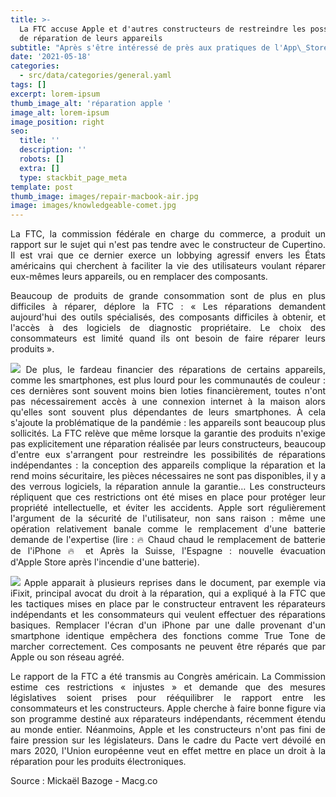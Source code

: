 ```yaml
---
title: >-
  La FTC accuse Apple et d'autres constructeurs de restreindre les possibilités
  de réparation de leurs appareils
subtitle: "Après s'être intéressé de près aux pratiques de l'App\_Store, les autorités américaines pourraient trouver un autre angle d'attaque contre Apple : le droit à la réparation."
date: '2021-05-18'
categories:
  - src/data/categories/general.yaml
tags: []
excerpt: lorem-ipsum
thumb_image_alt: 'réparation apple '
image_alt: lorem-ipsum
image_position: right
seo:
  title: ''
  description: ''
  robots: []
  extra: []
  type: stackbit_page_meta
template: post
thumb_image: images/repair-macbook-air.jpg
image: images/knowledgeable-comet.jpg
---
```

<div style="text-align: justify">

La FTC, la commission fédérale en charge du commerce, a produit un rapport sur le sujet qui n'est pas tendre avec le constructeur de Cupertino. Il est vrai que ce dernier exerce un lobbying agressif envers les États américains qui cherchent à faciliter la vie des utilisateurs voulant réparer eux-mêmes leurs appareils, ou en remplacer des composants.

Beaucoup de produits de grande consommation sont de plus en plus difficiles à réparer, déplore la FTC : « Les réparations demandent aujourd'hui des outils spécialisés, des composants difficiles à obtenir, et l'accès à des logiciels de diagnostic propriétaire. Le choix des consommateurs est limité quand ils ont besoin de faire réparer leurs produits ».

![](https://cdn.mgig.fr/2021/05/mg-97c1f85e-w2600.jpg)
De plus, le fardeau financier des réparations de certains appareils, comme les smartphones, est plus lourd pour les communautés de couleur : ces dernières sont souvent moins bien loties financièrement, toutes n'ont pas nécessairement accès à une connexion internet à la maison alors qu'elles sont souvent plus dépendantes de leurs smartphones. À cela s'ajoute la problématique de la pandémie : les appareils sont beaucoup plus sollicités.
La FTC relève que même lorsque la garantie des produits n'exige pas explicitement une réparation réalisée par leurs constructeurs, beaucoup d'entre eux s'arrangent pour restreindre les possibilités de réparations indépendantes : la conception des appareils complique la réparation et la rend moins sécuritaire, les pièces nécessaires ne sont pas disponibles, il y a des verrous logiciels, la réparation annule la garantie…
Les constructeurs répliquent que ces restrictions ont été mises en place pour protéger leur propriété intellectuelle, et éviter les accidents. Apple sort régulièrement l'argument de la sécurité de l'utilisateur, non sans raison : même une opération relativement banale comme le remplacement d'une batterie demande de l'expertise (lire : 🔥 Chaud chaud le remplacement de batterie de l'iPhone 🔥 et Après la Suisse, l'Espagne : nouvelle évacuation d'Apple Store après l'incendie d'une batterie).

![](https://cdn.mgig.fr/2021/05/mg-63b52f7c-w2400.jpg)
Apple apparait à plusieurs reprises dans le document, par exemple via iFixit, principal avocat du droit à la réparation, qui a expliqué à la FTC que les tactiques mises en place par le constructeur entravent les réparateurs indépendants et les consommateurs qui veulent effectuer des réparations basiques. Remplacer l'écran d'un iPhone par une dalle provenant d'un smartphone identique empêchera des fonctions comme True Tone de marcher correctement. Ces composants ne peuvent être réparés que par Apple ou son réseau agréé.

Le rapport de la FTC a été transmis au Congrès américain. La Commission estime ces restrictions « injustes » et demande que des mesures législatives soient prises pour rééquilibrer le rapport entre les consommateurs et les constructeurs. Apple cherche à faire bonne figure via son programme destiné aux réparateurs indépendants, récemment étendu au monde entier.
Néanmoins, Apple et les constructeurs n'ont pas fini de faire pression sur les législateurs. Dans le cadre du Pacte vert dévoilé en mars 2020, l'Union européenne veut en effet mettre en place un droit à la réparation pour les produits électroniques.

</div>

Source : Mickaël Bazoge - Macg.co
